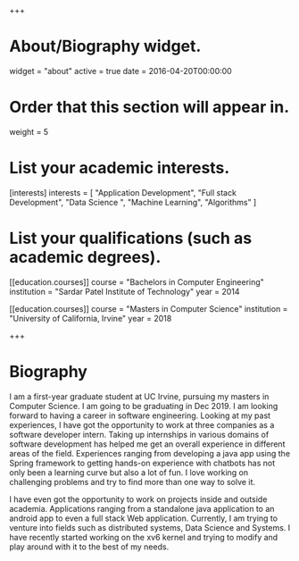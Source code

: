 +++
# About/Biography widget.
widget = "about"
active = true
date = 2016-04-20T00:00:00

# Order that this section will appear in.
weight = 5

# List your academic interests.
[interests]
  interests = [
  "Application Development",
    "Full stack Development",
    "Data Science ",
    "Machine Learning",
    "Algorithms"
  ]

# List your qualifications (such as academic degrees).
[[education.courses]]
  course = "Bachelors in Computer Engineering"
  institution = "Sardar Patel Institute of Technology"
  year = 2014

[[education.courses]]
  course = "Masters in Computer Science"
  institution = "University of California, Irvine"
  year = 2018


+++

# Biography
I am a first-year graduate student at UC Irvine, pursuing my masters in Computer Science. I am going to be graduating in Dec 2019. I am looking forward to having a career in software engineering. Looking at my past experiences, I have got the opportunity to work at three companies as a software developer intern. Taking up internships in various domains of software development has helped me get an overall experience in different areas of the field. Experiences ranging from developing a java app using the Spring framework to getting hands-on experience with chatbots has not only been a learning curve but also a lot of fun. I love working on challenging problems and try to find more than one way to solve it.

I have even got the opportunity to work on projects inside and outside academia. Applications ranging from a standalone java application to an android app to even a full stack Web application. Currently, I am trying to venture into fields such as distributed systems, Data Science and Systems. I have recently started working on the xv6 kernel and trying to modify and play around with it to the best of my needs.

